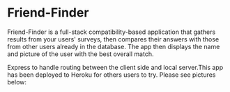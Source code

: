 # Friend-Finder

Friend-Finder is a full-stack compatibility-based application that gathers results from your users' surveys, then compares their answers with those from other users already in the database. The app then displays the name and picture of the user with the best overall match. 

Express to handle routing between the client side and local server.This app has been deployed to Heroku for others users to try. Please see pictures below: 


